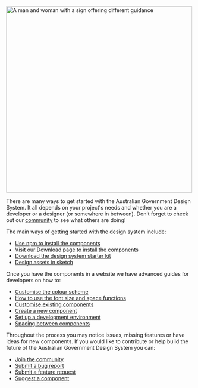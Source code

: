 <img src="/assets/img/artwork-getting-started.png" alt="A man and woman with a sign offering different guidance" width="500"/>

There are many ways to get started with the Australian Government Design System. It all depends on your project's needs and whether you are a developer or a designer (or somewhere in between). Don’t forget to check out our [community](https://community.digital.gov.au/c/designsystem) to see what others are doing!

The main ways of getting started with the design system include:

- [Use npm to install the components](get-started/npm-install)
- [Visit our Download page to install the components](get-started/download-page)
- [Download the design system starter kit](get-started/starter-kit)
- [Design assets in sketch](get-started/design-assets)

Once you have the components in a website we have advanced guides for developers on how to:

- [Customise the colour scheme](get-started/customise-color)
- [How to use the font size and space functions](get-started/font-size-space)
- [Customise existing components](get-started/customise-components)
- [Create a new component](get-started/create-components)
- [Set up a development environment](get-started/development-environment)
- [Spacing between components](get-started/spacing-between-components)

Throughout the process you may notice issues, missing features or have ideas for new components. If you would like to contribute or help build the future of the Australian Government Design System you can:

- [Join the community](/community)
- [Submit a bug report](https://github.com/govau/design-system-components/issues/new?template=----bug-report.md)
- [Submit a feature request](https://github.com/govau/design-system-components/issues/new?template=---feature-request.md)
- [Suggest a component](https://community.digital.gov.au/c/designsystem/suggest-a-component)
